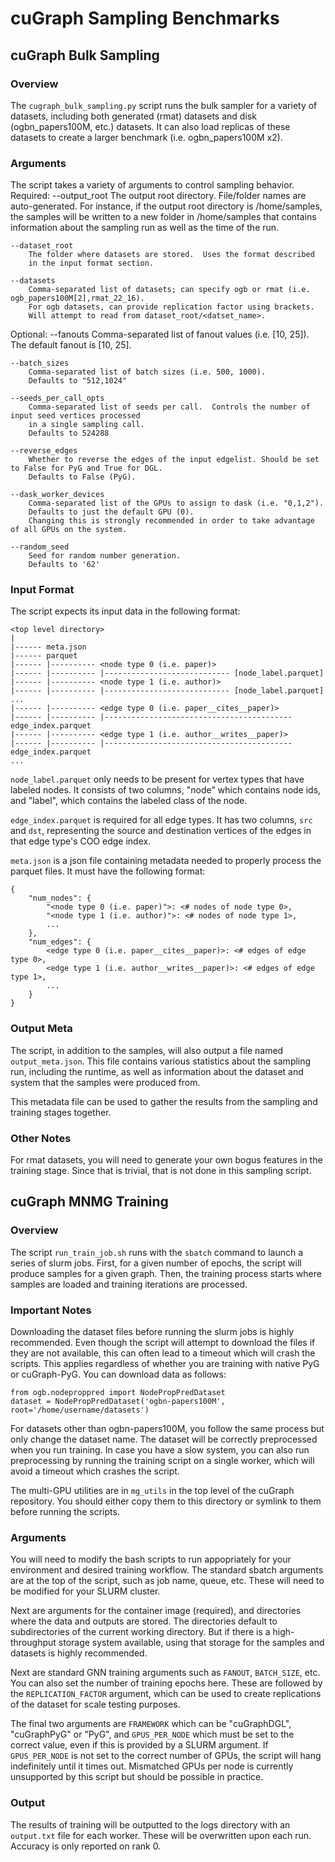 # cuGraph Sampling Benchmarks

## cuGraph Bulk Sampling

### Overview
The `cugraph_bulk_sampling.py` script runs the bulk sampler for a variety of datasets, including
both generated (rmat) datasets and disk (ogbn_papers100M, etc.) datasets.  It can also load
replicas of these datasets to create a larger benchmark (i.e. ogbn_papers100M x2).

### Arguments
The script takes a variety of arguments to control sampling behavior.
Required:
    --output_root
        The output root directory.  File/folder names are auto-generated.
        For instance, if the output root directory is /home/samples,
        the samples will be written to a new folder in /home/samples that
        contains information about the sampling run as well as the time
        of the run.
    
    --dataset_root
        The folder where datasets are stored.  Uses the format described
        in the input format section.
    
    --datasets
        Comma-separated list of datasets; can specify ogb or rmat (i.e. ogb_papers100M[2],rmat_22_16).
        For ogb datasets, can provide replication factor using brackets.
        Will attempt to read from dataset_root/<datset_name>.
    
Optional:
    --fanouts
        Comma-separated list of fanout values (i.e. [10, 25]).
        The default fanout is [10, 25].
    
    --batch_sizes
        Comma-separated list of batch sizes (i.e. 500, 1000).
        Defaults to "512,1024"

    --seeds_per_call_opts
        Comma-separated list of seeds per call.  Controls the number of input seed vertices processed
        in a single sampling call.
        Defaults to 524288
    
    --reverse_edges
        Whether to reverse the edges of the input edgelist. Should be set to False for PyG and True for DGL.
        Defaults to False (PyG).

    --dask_worker_devices
        Comma-separated list of the GPUs to assign to dask (i.e. "0,1,2").
        Defaults to just the default GPU (0).
        Changing this is strongly recommended in order to take advantage of all GPUs on the system.

    --random_seed
        Seed for random number generation.
        Defaults to '62'
    
    
### Input Format
The script expects its input data in the following format:
```
<top level directory>
|
|------ meta.json
|------ parquet
|------ |---------- <node type 0 (i.e. paper)>
|------ |---------- |---------------------------- [node_label.parquet]
|------ |---------- <node type 1 (i.e. author)>
|------ |---------- |---------------------------- [node_label.parquet]
...
|------ |---------- <edge type 0 (i.e. paper__cites__paper)>
|------ |---------- |------------------------------------------ edge_index.parquet
|------ |---------- <edge type 1 (i.e. author__writes__paper)>
|------ |---------- |------------------------------------------ edge_index.parquet
...

```

`node_label.parquet` only needs to be present for vertex types that have labeled
nodes. It consists of two columns, "node" which contains node ids, and "label",
which contains the labeled class of the node.

`edge_index.parquet` is required for all edge types.  It has two columns, `src`
and `dst`, representing the source and destination vertices of the edges in that
edge type's COO edge index.

`meta.json` is a json file containing metadata needed to properly process
the parquet files.  It must have the following format:
```
{
    "num_nodes": {
        "<node type 0 (i.e. paper)">: <# nodes of node type 0>,
        "<node type 1 (i.e. author)">: <# nodes of node type 1>,
        ...
    },
    "num_edges": {
        <edge type 0 (i.e. paper__cites__paper)>: <# edges of edge type 0>,
        <edge type 1 (i.e. author__writes__paper)>: <# edges of edge type 1>,
        ...
    }
}
```

### Output Meta
The script, in addition to the samples, will also output a file named `output_meta.json`.
This file contains various statistics about the sampling run, including the runtime,
as well as information about the dataset and system that the samples were produced from.

This metadata file can be used to gather the results from the sampling and training stages
together.

### Other Notes
For rmat datasets, you will need to generate your own bogus features in the training stage.
Since that is trivial, that is not done in this sampling script.

## cuGraph MNMG Training

### Overview
The script `run_train_job.sh` runs with the `sbatch` command to launch a series of slurm jobs.
First, for a given number of epochs, the script will produce samples for a given graph.
Then, the training process starts where samples are loaded and training iterations are
processed.

### Important Notes
Downloading the dataset files before running the slurm jobs is highly recommended.  Even though
the script will attempt to download the files if they are not available, this can often
lead to a timeout which will crash the scripts.  This applies regardless of whether you are training
with native PyG or cuGraph-PyG.  You can download data as follows:

```
from ogb.nodeproppred import NodePropPredDataset
dataset = NodePropPredDataset('ogbn-papers100M', root='/home/username/datasets')
```

For datasets other than ogbn-papers100M, you follow the same process but only change the dataset name.
The dataset will be correctly preprocessed when you run training.  In case you have a slow system, you
can also run preprocessing by running the training script on a single worker, which will avoid a timeout
which crashes the script.

The multi-GPU utilities are in `mg_utils` in the top level of the cuGraph repository.  You should either
copy them to this directory or symlink to them before running the scripts.

### Arguments
You will need to modify the bash scripts to run appopriately for your environment and
desired training workflow.  The standard sbatch arguments are at the top of the script, such as
job name, queue, etc.  These will need to be modified for your SLURM cluster.

Next are arguments for the container image (required),
and directories where the data and outputs are stored.  The directories default to subdirectories
of the current working directory.  But if there is a high-throughput storage system available,
using that storage for the samples and datasets is highly recommended.

Next are standard GNN training arguments such as `FANOUT`, `BATCH_SIZE`, etc.  You can also set
the number of training epochs here.  These are followed by the `REPLICATION_FACTOR` argument, which
can be used to create replications of the dataset for scale testing purposes.

The final two arguments are `FRAMEWORK` which can be "cuGraphDGL", "cuGraphPyG" or "PyG", and `GPUS_PER_NODE`
which must be set to the correct value, even if this is provided by a SLURM argument.  If `GPUS_PER_NODE`
is not set to the correct number of GPUs, the script will hang indefinitely until it times out.  Mismatched
GPUs per node is currently unsupported by this script but should be possible in practice.

### Output
The results of training will be outputted to the logs directory with an `output.txt` file for each worker.
These will be overwritten upon each run.  Accuracy is only reported on rank 0.